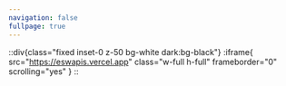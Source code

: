 ```yaml
---
navigation: false
fullpage: true
---
```

::div{class="fixed inset-0 z-50 bg-white dark:bg-black"}
:iframe{
  src="https://eswapis.vercel.app"
  class="w-full h-full"
  frameborder="0"
  scrolling="yes"
}
::







